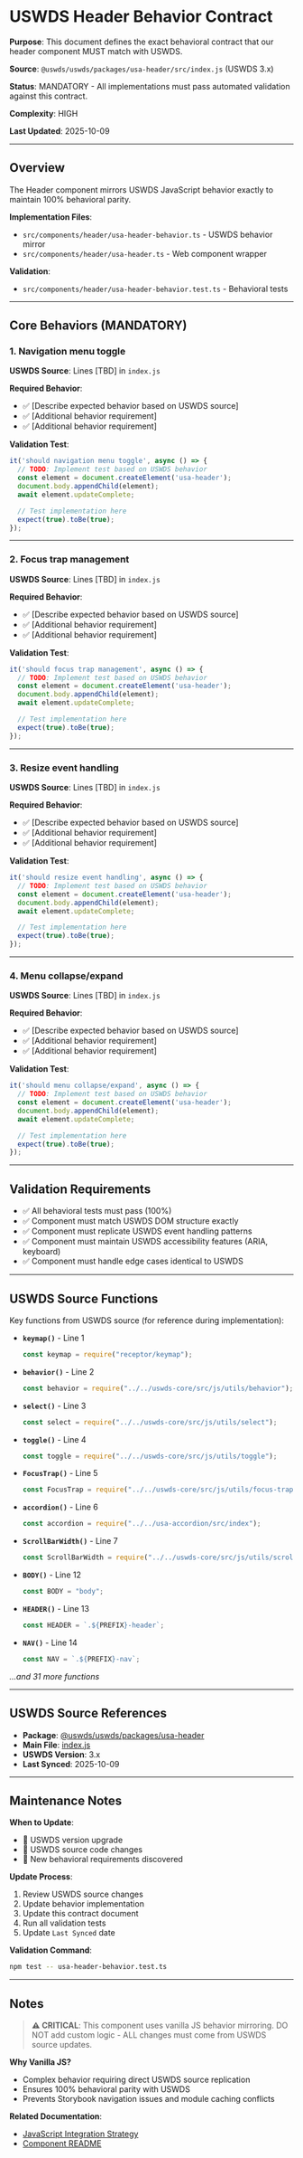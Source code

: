 # USWDS Header Behavior Contract

**Purpose**: This document defines the exact behavioral contract that our header component MUST match with USWDS.

**Source**: `@uswds/uswds/packages/usa-header/src/index.js` (USWDS 3.x)

**Status**: MANDATORY - All implementations must pass automated validation against this contract.

**Complexity**: HIGH

**Last Updated**: 2025-10-09

---

## Overview

The Header component mirrors USWDS JavaScript behavior exactly to maintain 100% behavioral parity.

**Implementation Files**:
- `src/components/header/usa-header-behavior.ts` - USWDS behavior mirror
- `src/components/header/usa-header.ts` - Web component wrapper

**Validation**:
- `src/components/header/usa-header-behavior.test.ts` - Behavioral tests

---

## Core Behaviors (MANDATORY)

### 1. Navigation menu toggle

**USWDS Source**: Lines [TBD] in `index.js`

**Required Behavior**:
- ✅ [Describe expected behavior based on USWDS source]
- ✅ [Additional behavior requirement]
- ✅ [Additional behavior requirement]

**Validation Test**:
```typescript
it('should navigation menu toggle', async () => {
  // TODO: Implement test based on USWDS behavior
  const element = document.createElement('usa-header');
  document.body.appendChild(element);
  await element.updateComplete;

  // Test implementation here
  expect(true).toBe(true);
});
```

---

### 2. Focus trap management

**USWDS Source**: Lines [TBD] in `index.js`

**Required Behavior**:
- ✅ [Describe expected behavior based on USWDS source]
- ✅ [Additional behavior requirement]
- ✅ [Additional behavior requirement]

**Validation Test**:
```typescript
it('should focus trap management', async () => {
  // TODO: Implement test based on USWDS behavior
  const element = document.createElement('usa-header');
  document.body.appendChild(element);
  await element.updateComplete;

  // Test implementation here
  expect(true).toBe(true);
});
```

---

### 3. Resize event handling

**USWDS Source**: Lines [TBD] in `index.js`

**Required Behavior**:
- ✅ [Describe expected behavior based on USWDS source]
- ✅ [Additional behavior requirement]
- ✅ [Additional behavior requirement]

**Validation Test**:
```typescript
it('should resize event handling', async () => {
  // TODO: Implement test based on USWDS behavior
  const element = document.createElement('usa-header');
  document.body.appendChild(element);
  await element.updateComplete;

  // Test implementation here
  expect(true).toBe(true);
});
```

---

### 4. Menu collapse/expand

**USWDS Source**: Lines [TBD] in `index.js`

**Required Behavior**:
- ✅ [Describe expected behavior based on USWDS source]
- ✅ [Additional behavior requirement]
- ✅ [Additional behavior requirement]

**Validation Test**:
```typescript
it('should menu collapse/expand', async () => {
  // TODO: Implement test based on USWDS behavior
  const element = document.createElement('usa-header');
  document.body.appendChild(element);
  await element.updateComplete;

  // Test implementation here
  expect(true).toBe(true);
});
```


---

## Validation Requirements

- ✅ All behavioral tests must pass (100%)
- ✅ Component must match USWDS DOM structure exactly
- ✅ Component must replicate USWDS event handling patterns
- ✅ Component must maintain USWDS accessibility features (ARIA, keyboard)
- ✅ Component must handle edge cases identical to USWDS

---

## USWDS Source Functions

Key functions from USWDS source (for reference during implementation):

- **`keymap()`** - Line 1
  ```javascript
  const keymap = require("receptor/keymap");
  ```

- **`behavior()`** - Line 2
  ```javascript
  const behavior = require("../../uswds-core/src/js/utils/behavior");
  ```

- **`select()`** - Line 3
  ```javascript
  const select = require("../../uswds-core/src/js/utils/select");
  ```

- **`toggle()`** - Line 4
  ```javascript
  const toggle = require("../../uswds-core/src/js/utils/toggle");
  ```

- **`FocusTrap()`** - Line 5
  ```javascript
  const FocusTrap = require("../../uswds-core/src/js/utils/focus-trap");
  ```

- **`accordion()`** - Line 6
  ```javascript
  const accordion = require("../../usa-accordion/src/index");
  ```

- **`ScrollBarWidth()`** - Line 7
  ```javascript
  const ScrollBarWidth = require("../../uswds-core/src/js/utils/scrollbar-width");
  ```

- **`BODY()`** - Line 12
  ```javascript
  const BODY = "body";
  ```

- **`HEADER()`** - Line 13
  ```javascript
  const HEADER = `.${PREFIX}-header`;
  ```

- **`NAV()`** - Line 14
  ```javascript
  const NAV = `.${PREFIX}-nav`;
  ```


*...and 31 more functions*


---

## USWDS Source References

- **Package**: [@uswds/uswds/packages/usa-header](https://github.com/uswds/uswds/tree/develop/packages/usa-header)
- **Main File**: [index.js](https://github.com/uswds/uswds/blob/develop/packages/usa-header/src/index.js)
- **USWDS Version**: 3.x
- **Last Synced**: 2025-10-09

---

## Maintenance Notes

**When to Update**:
- 🔄 USWDS version upgrade
- 🐛 USWDS source code changes
- 🧪 New behavioral requirements discovered

**Update Process**:
1. Review USWDS source changes
2. Update behavior implementation
3. Update this contract document
4. Run all validation tests
5. Update `Last Synced` date

**Validation Command**:
```bash
npm test -- usa-header-behavior.test.ts
```

---

## Notes

> **⚠️ CRITICAL**: This component uses vanilla JS behavior mirroring.
> DO NOT add custom logic - ALL changes must come from USWDS source updates.

**Why Vanilla JS?**
- Complex behavior requiring direct USWDS source replication
- Ensures 100% behavioral parity with USWDS
- Prevents Storybook navigation issues and module caching conflicts

**Related Documentation**:
- [JavaScript Integration Strategy](../../../docs/JAVASCRIPT_INTEGRATION_STRATEGY.md)
- [Component README](./README.mdx)
